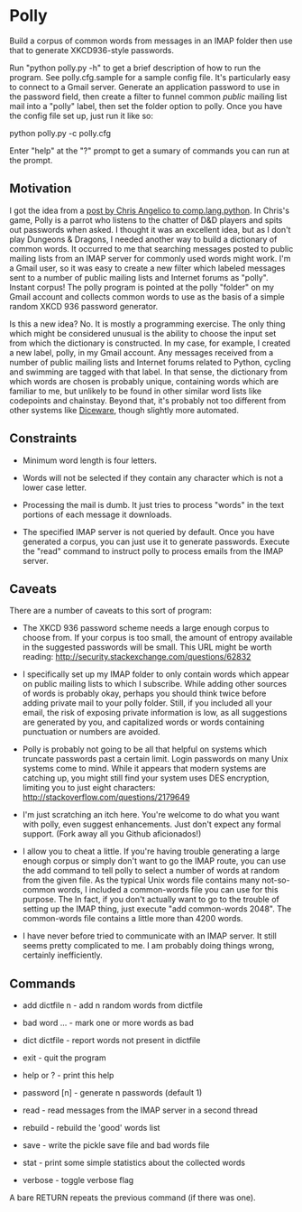 # Polly

Build a corpus of common words from messages in an IMAP folder then
use that to generate XKCD936-style passwords.

Run "python polly.py -h" to get a brief description of how to run the
program. See polly.cfg.sample for a sample config file.  It's particularly
easy to connect to a Gmail server. Generate an application password to use
in the password field, then create a filter to funnel common *public*
mailing list mail into a "polly" label, then set the folder option to polly.
Once you have the config file set up, just run it like so:

python polly.py -c polly.cfg

Enter "help" at the "?" prompt to get a sumary of commands you can run at
the prompt.

## Motivation

I got the idea from a [post by Chris Angelico to
comp.lang.python](https://mail.python.org/pipermail/python-list/2014-August/677475.html).
In Chris's game, Polly is a parrot who listens to the chatter of D&D players
and spits out passwords when asked.  I thought it was an excellent idea, but
as I don't play Dungeons & Dragons, I needed another way to build a
dictionary of common words. It occurred to me that searching messages posted
to public mailing lists from an IMAP server for commonly used words might
work. I'm a Gmail user, so it was easy to create a new filter which labeled
messages sent to a number of public mailing lists and Internet forums as
"polly".  Instant corpus!  The polly program is pointed at the polly
"folder" on my Gmail account and collects common words to use as the basis
of a simple random XKCD 936 password generator.

Is this a new idea? No. It is mostly a programming exercise.  The only thing
which might be considered unusual is the ability to choose the input set
from which the dictionary is constructed. In my case, for example, I created
a new label, polly, in my Gmail account. Any messages received from a number
of public mailing lists and Internet forums related to Python, cycling and
swimming are tagged with that label.  In that sense, the dictionary from
which words are chosen is probably unique, containing words which are
familiar to me, but unlikely to be found in other similar word lists like
codepoints and chainstay.  Beyond that, it's probably not too different from
other systems like [Diceware](http://world.std.com/~reinhold/diceware.html),
though slightly more automated.

## Constraints

* Minimum word length is four letters.

* Words will not be selected if they contain any character which is not
  a lower case letter.

* Processing the mail is dumb. It just tries to process "words" in the text
  portions of each message it downloads.

* The specified IMAP server is not queried by default. Once you have
  generated a corpus, you can just use it to generate passwords. Execute
  the "read" command to instruct polly to process emails from the IMAP
  server.

## Caveats

There are a number of caveats to this sort of program:

* The XKCD 936 password scheme needs a large enough corpus to choose
  from.  If your corpus is too small, the amount of entropy available
  in the suggested passwords will be small. This URL might be worth
  reading: http://security.stackexchange.com/questions/62832

* I specifically set up my IMAP folder to only contain words which
  appear on public mailing lists to which I subscribe. While adding
  other sources of words is probably okay, perhaps you should think
  twice before adding private mail to your polly folder. Still, if you
  included all your email, the risk of exposing private information is
  low, as all suggestions are generated by you, and capitalized words
  or words containing punctuation or numbers are avoided.

* Polly is probably not going to be all that helpful on systems which
  truncate passwords past a certain limit. Login passwords on many Unix
  systems come to mind. While it appears that modern systems are catching
  up, you might still find your system uses DES encryption, limiting you to
  just eight characters: http://stackoverflow.com/questions/2179649

* I'm just scratching an itch here. You're welcome to do what you want
  with polly, even suggest enhancements. Just don't expect any formal
  support. (Fork away all you Github aficionados!)

* I allow you to cheat a little. If you're having trouble generating a
  large enough corpus or simply don't want to go the IMAP route, you
  can use the add command to tell polly to select a number of words at
  random from the given file. As the typical Unix words file contains
  many not-so-common words, I included a common-words file you can use
  for this purpose. The In fact, if you don't actually want to go to
  the trouble of setting up the IMAP thing, just execute "add
  common-words 2048". The common-words file contains a little more
  than 4200 words.

* I have never before tried to communicate with an IMAP server. It
  still seems pretty complicated to me. I am probably doing things
  wrong, certainly inefficiently.

## Commands

* add dictfile n - add n random words from dictfile

* bad word ...   - mark one or more words as bad

* dict dictfile  - report words not present in dictfile

* exit           - quit the program

* help or ?      - print this help

* password [n]   - generate n passwords (default 1)

* read           - read messages from the IMAP server in a second thread

* rebuild        - rebuild the 'good' words list

* save           - write the pickle save file and bad words file

* stat           - print some simple statistics about the collected words

* verbose        - toggle verbose flag

A bare RETURN repeats the previous command (if there was one).

